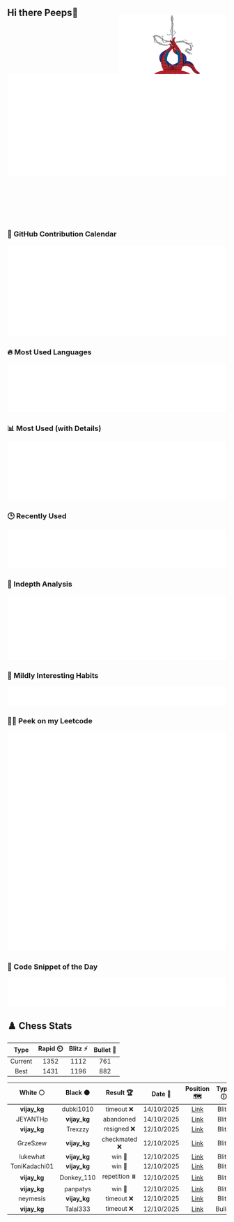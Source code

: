 ## Hi there Peeps👋

<p style="text-align: right; margin-top: -40px; position: relative; top: 15px;">
  <img src="./assets/spidertocat.png" width="250" height="250" alt="Spider-Ham swinging" align="right">
</p>

<div style="position: relative; width: 100%; height: auto;">
  <img src="./metrics.classic.svg" alt="Metrics" style="position: relative; top: -100px; left: 0; z-index: 1; display: block;">
</div>

### 📅 GitHub Contribution Calendar

![Half-year](./metrics.plugin.isocalendar.svg)

### 🔥 Most Used Languages
![Most Used](metrics.plugin.languages.svg)

### 📊 Most Used (with Details)
![Most Used Details](metrics.plugin.languages.details.svg)

### 🕒 Recently Used
![Recently Used](metrics.plugin.languages.recent.svg)

### 📌 Indepth Analysis
![Indepth](metrics.plugin.languages.indepth.svg)

### 🧠 Mildly Interesting Habits

![Habits Facts](./metrics.plugin.habits.facts.svg)

### 🧑‍💻 Peek on my Leetcode 

![LeetCode Stats](metrics.plugin.leetcode.svg)

### 📝 Code Snippet of the Day

![Code Snippet](./metrics.plugin.code.svg)

## ♟️ Chess Stats

<!--START_SECTION:chessStats-->
<!-- Automatically generated with https://github.com/Balastrong/chess-stats-action -->

| Type | Rapid ⏲️ | Blitz ⚡ | Bullet 🔫 |
|:---:|:---:|:---:|:---:|
| Current | 1352 | 1112 | 761 |
| Best | 1431 | 1196 | 882 |

| White ⚪ | Black ⚫ | Result 🏆 | Date 📅 | Position 🗺️ | Type 🕕 |
|:---:|:---:|:---:|:---:|:---:|:---:|
| **vijay_kg** | dubki1010 | timeout ❌ | 14/10/2025 | <a href="http://www.ee.unb.ca/cgi-bin/tervo/fen.pl?select=8/5kp1/B4p1p/8/1p2P3/6KP/2n3P1/8 w - - 0 38">Link</a> | Blitz |
| JEYANTHp | **vijay_kg** | abandoned  | 14/10/2025 | <a href="http://www.ee.unb.ca/cgi-bin/tervo/fen.pl?select=r4r2/p2pppk1/6p1/2p1b2P/1p2P3/qPP1R3/P2PQ3/1K4R1 b - - 3 26">Link</a> | Blitz |
| **vijay_kg** | Trexzzy | resigned ❌ | 12/10/2025 | <a href="http://www.ee.unb.ca/cgi-bin/tervo/fen.pl?select=8/8/4p2p/4Pkp1/R2K3r/8/P7/8 w - - 2 40">Link</a> | Blitz |
| GrzeSzew | **vijay_kg** | checkmated ❌ | 12/10/2025 | <a href="http://www.ee.unb.ca/cgi-bin/tervo/fen.pl?select=2r1rk2/pp4q1/2n2pNQ/2b5/2B1P3/8/PP3PPP/5RK1 b - - 10 25">Link</a> | Blitz |
| lukewhat | **vijay_kg** | win 🥇 | 12/10/2025 | <a href="http://www.ee.unb.ca/cgi-bin/tervo/fen.pl?select=5rk1/5pbp/1p1n2p1/p3N1B1/q7/7P/1P3PP1/3R2K1 w - - 0 27">Link</a> | Blitz |
| ToniKadachi01 | **vijay_kg** | win 🥇 | 12/10/2025 | <a href="http://www.ee.unb.ca/cgi-bin/tervo/fen.pl?select=6k1/3q1pp1/1p2pb1p/7P/2r5/5P2/1r3P2/2KR4 w - - 0 37">Link</a> | Blitz |
| **vijay_kg** | Donkey_110 | repetition ⏸️ | 12/10/2025 | <a href="http://www.ee.unb.ca/cgi-bin/tervo/fen.pl?select=r1bqr1k1/pp3ppp/2p2b2/3p4/2BQ4/2N1B3/PPP2PPP/2KR3R w - - 8 16">Link</a> | Blitz |
| **vijay_kg** | panpatys | win 🥇 | 12/10/2025 | <a href="http://www.ee.unb.ca/cgi-bin/tervo/fen.pl?select=5k2/5Qp1/1p2pn1N/3p4/5P2/1P1r3P/P5PK/2q5 b - - 2 33">Link</a> | Blitz |
| neymesis | **vijay_kg** | timeout ❌ | 12/10/2025 | <a href="http://www.ee.unb.ca/cgi-bin/tervo/fen.pl?select=2r3k1/5p2/p5R1/3p4/3P2Q1/1rPK2R1/1q6/8 b - - 0 46">Link</a> | Blitz |
| **vijay_kg** | Talal333 | timeout ❌ | 12/10/2025 | <a href="http://www.ee.unb.ca/cgi-bin/tervo/fen.pl?select=r1q4r/4kp2/4p2p/3p2p1/1p6/1Pn5/B1P2PPP/R1Q1R1K1 w - d6 0 26">Link</a> | Bullet |

<!--END_SECTION:chessStats-->
